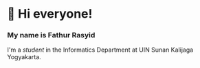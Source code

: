 # 👋 Hi everyone!

### My name is Fathur Rasyid
I'm a *student* in the Informatics Department at UIN Sunan Kalijaga Yogyakarta.
